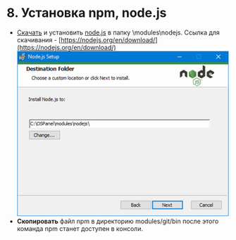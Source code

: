 # 8. Установка npm, node.js
* [Скачать](https://nodejs.org/en/download/) и установить [node.js](https://nodejs.org/) в папку \modules\nodejs\. Ссылка для скачивания - [https://nodejs.org/en/download/](https://nodejs.org/en/download/)
![Установка node.js](../img/install-nodejs.png "Установка node.js") 
* **Скопировать** файл npm в директорию modules/git/bin 
после этого команда npm станет доступен в консоли.

